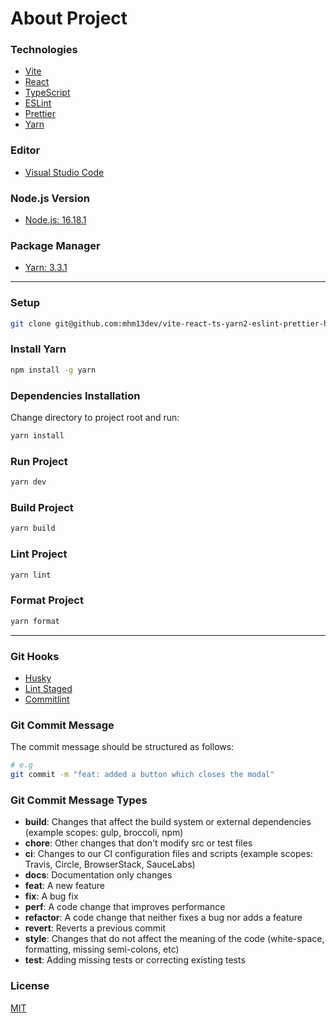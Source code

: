 # About Project

### Technologies

- [Vite](https://vitejs.dev/)
- [React](https://reactjs.org/)
- [TypeScript](https://www.typescriptlang.org/)
- [ESLint](https://eslint.org/)
- [Prettier](https://prettier.io/)
- [Yarn](https://yarnpkg.com/)

### Editor

- [Visual Studio Code](https://code.visualstudio.com/)

### Node.js Version

- [Node.js: 16.18.1](https://nodejs.org/en/)

### Package Manager

- [Yarn: 3.3.1](https://yarnpkg.com/)

---

### Setup

```bash
git clone git@github.com:mhm13dev/vite-react-ts-yarn2-eslint-prettier-husky-gh-actions.git
```

### Install Yarn

```bash
npm install -g yarn
```

### Dependencies Installation

Change directory to project root and run:

```bash
yarn install
```

### Run Project

```bash
yarn dev
```

### Build Project

```bash
yarn build
```

### Lint Project

```bash
yarn lint
```

### Format Project

```bash
yarn format
```

---

### Git Hooks

- [Husky](https://typicode.github.io/husky/#/)
- [Lint Staged](https://github.com/okonet/lint-staged#readme)
- [Commitlint](https://commitlint.js.org/#/)

### Git Commit Message

The commit message should be structured as follows:

```bash
# e.g
git commit -m "feat: added a button which closes the modal"
```

### Git Commit Message Types

- **build**: Changes that affect the build system or external dependencies (example scopes: gulp, broccoli, npm)
- **chore**: Other changes that don't modify src or test files
- **ci**: Changes to our CI configuration files and scripts (example scopes: Travis, Circle, BrowserStack, SauceLabs)
- **docs**: Documentation only changes
- **feat**: A new feature
- **fix**: A bug fix
- **perf**: A code change that improves performance
- **refactor**: A code change that neither fixes a bug nor adds a feature
- **revert**: Reverts a previous commit
- **style**: Changes that do not affect the meaning of the code (white-space, formatting, missing semi-colons, etc)
- **test**: Adding missing tests or correcting existing tests

### License

[MIT](https://choosealicense.com/licenses/mit/)
